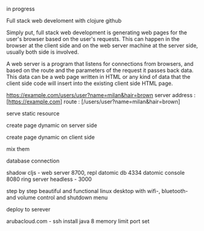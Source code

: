 in progress

Full stack web develoment with clojure github

Simply put, full stack web development is generating web pages for the user's browser based on the user's requests. This can happen in the browser at the client side and on the web server machine at the server side, usually both side is involved.

A web server is a program that listens for connections from browsers, and based on the route and the parameters of the request it passes back data. This data can be a web page written in HTML or any kind of data that the client side code will insert into the existing client side HTML page.

https://example.com/users/user?name=milan&hair=brown
server address : [https://example.com] 
route : [/users/user?name=milan&hair=brown]

serve static resource

create page dynamic on server side

create page dynamic on client side

mix them

database connection

shadow cljs - web server 8700, repl
datomic db 4334
datomic console 8080
ring server headless - 3000

step by step beautiful and functional linux desktop with wifi-, bluetooth- and volume control and shutdown menu

deploy to serever

arubacloud.com - ssh
install java 8
memory limit
port set

